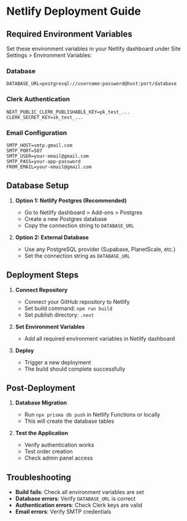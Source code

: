 # Netlify Deployment Guide

## Required Environment Variables

Set these environment variables in your Netlify dashboard under Site Settings > Environment Variables:

### Database
```
DATABASE_URL=postgresql://username:password@host:port/database
```

### Clerk Authentication
```
NEXT_PUBLIC_CLERK_PUBLISHABLE_KEY=pk_test_...
CLERK_SECRET_KEY=sk_test_...
```

### Email Configuration
```
SMTP_HOST=smtp.gmail.com
SMTP_PORT=587
SMTP_USER=your-email@gmail.com
SMTP_PASS=your-app-password
FROM_EMAIL=your-email@gmail.com
```

## Database Setup

1. **Option 1: Netlify Postgres (Recommended)**
   - Go to Netlify dashboard > Add-ons > Postgres
   - Create a new Postgres database
   - Copy the connection string to `DATABASE_URL`

2. **Option 2: External Database**
   - Use any PostgreSQL provider (Supabase, PlanetScale, etc.)
   - Set the connection string as `DATABASE_URL`

## Deployment Steps

1. **Connect Repository**
   - Connect your GitHub repository to Netlify
   - Set build command: `npm run build`
   - Set publish directory: `.next`

2. **Set Environment Variables**
   - Add all required environment variables in Netlify dashboard

3. **Deploy**
   - Trigger a new deployment
   - The build should complete successfully

## Post-Deployment

1. **Database Migration**
   - Run `npx prisma db push` in Netlify Functions or locally
   - This will create the database tables

2. **Test the Application**
   - Verify authentication works
   - Test order creation
   - Check admin panel access

## Troubleshooting

- **Build fails**: Check all environment variables are set
- **Database errors**: Verify `DATABASE_URL` is correct
- **Authentication errors**: Check Clerk keys are valid
- **Email errors**: Verify SMTP credentials
